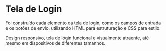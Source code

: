 # Tela de Login
Foi construído cada elemento da tela de login, como os campos de entrada e os botões de envio, utilizando HTML para estruturação e CSS para estilo.

Design responsivo, tela de login funcional e visualmente atraente, até mesmo em dispositivos de diferentes tamanhos.

